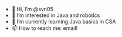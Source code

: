 - 👋 Hi, I’m @svn05
- 👀 I’m interested in Java and robotics
- 🌱 I’m currently learning Java basics in CSA
- 📫 How to reach me: email!

<!---
svn05/svn05 is a ✨ special ✨ repository because its `README.md` (this file) appears on your GitHub profile.
You can click the Preview link to take a look at your changes.
--->
